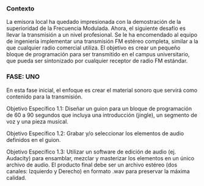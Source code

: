 ### Contexto 

La emisora local ha quedado impresionada con la demostración de la superioridad de la Frecuencia Modulada. Ahora, el siguiente desafío es llevar la transmisión a un nivel profesional. Se le ha encomendado al equipo de ingeniería implementar una transmisión FM estéreo completa, similar a la que cualquier radio comercial utiliza. El objetivo es crear un pequeño bloque de programación para ser transmitido en el campus universitario, que pueda ser sintonizado por cualquier receptor de radio FM estándar.

### FASE: UNO 
En esta fase inicial, el enfoque es crear el material sonoro que servirá como contenido para la transmisión.

Objetivo Específico 1.1: Diseñar un guion para un bloque de programación de 60 a 90 segundos que incluya una introducción (jingle), un segmento de voz y una pieza musical.

Objetivo Específico 1.2: Grabar y/o seleccionar los elementos de audio definidos en el guion.

Objetivo Específico 1.3: Utilizar un software de edición de audio (ej. Audacity) para ensamblar, mezclar y masterizar los elementos en un único archivo de audio. El producto final debe ser un archivo estéreo (dos canales: Izquierdo y Derecho) en formato .wav para preservar la máxima calidad.
